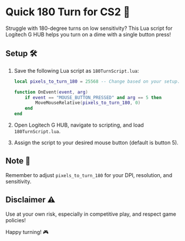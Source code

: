 # Quick 180 Turn for CS2 🔄

Struggle with 180-degree turns on low sensitivity? This Lua script for Logitech G HUB helps you turn on a dime with a single button press!

## Setup 🛠

1. Save the following Lua script as `180TurnScript.lua`:

    ```lua
    local pixels_to_turn_180 = 25568 -- Change based on your setup.

    function OnEvent(event, arg)
        if event == "MOUSE_BUTTON_PRESSED" and arg == 5 then
            MoveMouseRelative(pixels_to_turn_180, 0)
        end
    end
    ```

2. Open Logitech G HUB, navigate to scripting, and load `180TurnScript.lua`.
3. Assign the script to your desired mouse button (default is button 5).

## Note 📝

Remember to adjust `pixels_to_turn_180` for your DPI, resolution, and sensitivity. 

## Disclaimer ⚠️

Use at your own risk, especially in competitive play, and respect game policies!

Happy turning! 🎮
